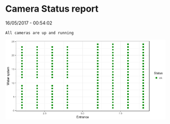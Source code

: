 Camera Status report
================
16/05/2017 - 00:54:02

    All cameras are up and running

![](camreport_files/figure-markdown_github/unnamed-chunk-2-1.png)
